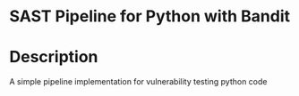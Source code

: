 # SAST Pipeline for Python with Bandit

# Description

A simple pipeline implementation for vulnerability testing python code
